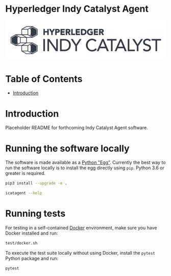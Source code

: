 # Hyperledger Indy Catalyst Agent <!-- omit in toc -->

![logo](/docs/assets/indy-catalyst-logo-bw.png)

# Table of Contents <!-- omit in toc -->

- [Introduction](#introduction)

# Introduction

Placeholder README for forthcoming Indy Catalyst Agent software.

# Running the software locally

The software is made available as a [Python "Egg"](https://wiki.python.org/moin/egg).
Currently the best way to run the software locally is to install the egg directly using `pip`.
Python 3.6 or greater is required.

```sh
pip3 install --upgrade -e .
```

```sh
icatagent --help
```

# Running tests

For testing in a self-contained [Docker](https://www.docker.com/) environment, make sure
you have Docker installed and run:

```sh
test/docker.sh
```

To execute the test suite locally without using Docker, install the `pytest` Python package
and run:

```sh
pytest
```